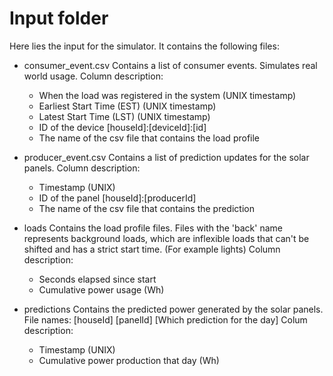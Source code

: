 # Input folder

Here lies the input for the simulator. It contains the following files:

+ consumer_event.csv
Contains a list of consumer events. Simulates real world usage.
Column description:
  + When the load was registered in the system (UNIX timestamp)
  + Earliest Start Time (EST) (UNIX timestamp)
  + Latest Start Time (LST) (UNIX timestamp)
  + ID of the device [houseId]:[deviceId]:[id]
  + The name of the csv file that contains the load profile

+ producer_event.csv
Contains a list of prediction updates for the solar panels.
Column description:
  + Timestamp (UNIX)
  + ID of the panel [houseId]:[producerId]
  + The name of the csv file that contains the prediction

+ loads
Contains the load profile files. Files with the 'back' name represents background loads, which are inflexible loads that can't be shifted and has a strict start time. (For example lights) 
Column description:
  + Seconds elapsed since start
  + Cumulative power usage (Wh)

+ predictions
Contains the predicted power generated by the solar panels.
File names: [houseId] [panelId] [Which prediction for the day]
Colum description:
  + Timestamp (UNIX)
  + Cumulative power production that day (Wh)
